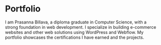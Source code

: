 # Portfolio
I am Prasanna Billava, a diploma graduate in Computer Science, with a strong foundation in web development. I specialize in building e-commerce websites and other web solutions using WordPress and Webflow. My portfolio showcases the certifications I have earned and the projects.
